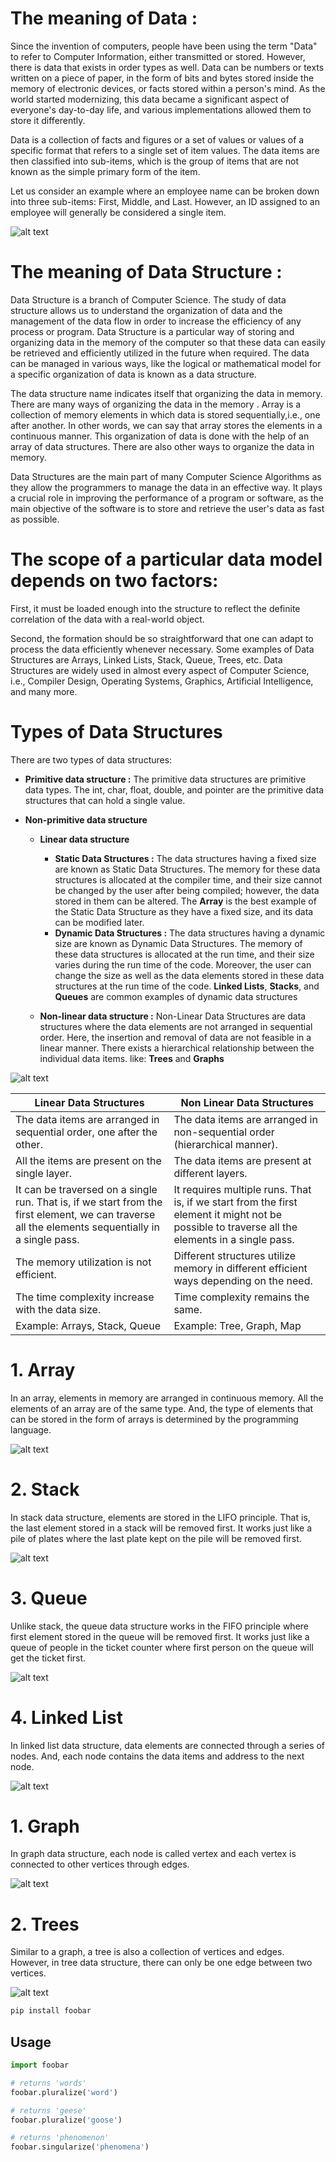 # The meaning of Data : 

Since the invention of computers, people have been using the term "Data" to refer to Computer Information, either transmitted or stored. However, there is data that exists in order types as well. Data can be numbers or texts written on a piece of paper, in the form of bits and bytes stored inside the memory of electronic devices, or facts stored within a person's mind. As the world started modernizing, this data became a significant aspect of everyone's day-to-day life, and various implementations allowed them to store it differently.

Data is a collection of facts and figures or a set of values or values of a specific format that refers to a single set of item values. The data items are then classified into sub-items, which is the group of items that are not known as the simple primary form of the item.

Let us consider an example where an employee name can be broken down into three sub-items: First, Middle, and Last. However, an ID assigned to an employee will generally be considered a single item.

![alt text](https://static.javatpoint.com/ds/images/ds-introduction.png)

# The meaning of Data Structure :

Data Structure is a branch of Computer Science. The study of data structure allows us to understand the organization of data and the management of the data flow in order to increase the efficiency of any process or program. Data Structure is a particular way of storing and organizing data in the memory of the computer so that these data can easily be retrieved and efficiently utilized in the future when required. The data can be managed in various ways, like the logical or mathematical model for a specific organization of data is known as a data structure.

The data structure name indicates itself that organizing the data in memory. There are many ways of organizing the data in the memory . Array is a collection of memory elements in which data is stored sequentially,i.e., one after another. In other words, we can say that array stores the elements in a continuous manner. This organization of data is done with the help of an array of data structures. There are also other ways to organize the data in memory.

Data Structures are the main part of many Computer Science Algorithms as they allow the programmers to manage the data in an effective way. It plays a crucial role in improving the performance of a program or software, as the main objective of the software is to store and retrieve the user's data as fast as possible.

# The scope of a particular data model depends on two factors:

First, it must be loaded enough into the structure to reflect the definite correlation of the data with a real-world object.

Second, the formation should be so straightforward that one can adapt to process the data efficiently whenever necessary.
Some examples of Data Structures are Arrays, Linked Lists, Stack, Queue, Trees, etc. Data Structures are widely used in almost every aspect of Computer Science, i.e., Compiler Design, Operating Systems, Graphics, Artificial Intelligence, and many more.

# Types of Data Structures

There are two types of data structures:

- **Primitive data structure :**
The primitive data structures are primitive data types. The int, char, float, double, and      pointer are the primitive data structures that can hold a single value.
  
- **Non-primitive data structure**

  - **Linear data structure**
  
    - **Static Data Structures :**
     The data structures having a fixed size are known as Static Data Structures. The memory for these data structures is allocated at the compiler time, and their size cannot be changed by the user after being compiled; however, the data stored in them can be altered.
The **Array** is the best example of the Static Data Structure as they have a fixed size, and its data can be modified later.
    - **Dynamic Data Structures :**
     The data structures having a dynamic size are known as Dynamic Data Structures. The memory of these data structures is allocated at the run time, and their size varies during the run time of the code. Moreover, the user can change the size as well as the data elements stored in these data structures at the run time of the code.
**Linked Lists**, **Stacks**, and **Queues** are common examples of dynamic data structures

  - **Non-linear data structure :**
   Non-Linear Data Structures are data structures where the data elements are not arranged in sequential order. Here, the insertion and removal of data are not feasible in a linear manner. There exists a hierarchical relationship between the individual data items. like: **Trees** and **Graphs**
   
![alt text](https://static.javatpoint.com/ds/images/ds-introduction2.png)


| **Linear Data Structures**  | **Non Linear Data Structures** |
| ------------- | ------------- |
| The data items are arranged in sequential order, one after the other. |	The data items are arranged in non-sequential order (hierarchical manner).|
| All the items are present on the single layer. |	The data items are present at different layers.|
|It can be traversed on a single run. That is, if we start from the first element, we can traverse all the elements sequentially in a single pass.|	It requires multiple runs. That is, if we start from the first element it might not be possible to traverse all the elements in a single pass.|
|The memory utilization is not efficient.|	Different structures utilize memory in different efficient ways depending on the need.|
|The time complexity increase with the data size.|	Time complexity remains the same.|
|Example: Arrays, Stack, Queue |	Example: Tree, Graph, Map |


# 1. Array
In an array, elements in memory are arranged in continuous memory. All the elements of an array are of the same type. And, the type of elements that can be stored in the form of arrays is determined by the programming language.

![alt text](https://www.programiz.com/sites/tutorial2program/files/array_.png)

# 2. Stack
In stack data structure, elements are stored in the LIFO principle. That is, the last element stored in a stack will be removed first.
It works just like a pile of plates where the last plate kept on the pile will be removed first.

![alt text](https://www.programiz.com/sites/tutorial2program/files/stack_dsa.png)

# 3. Queue
Unlike stack, the queue data structure works in the FIFO principle where first element stored in the queue will be removed first.
It works just like a queue of people in the ticket counter where first person on the queue will get the ticket first.

![alt text](https://www.programiz.com/sites/tutorial2program/files/queue_dsa.png)

# 4. Linked List
In linked list data structure, data elements are connected through a series of nodes. And, each node contains the data items and address to the next node.

![alt text](https://www.programiz.com/sites/tutorial2program/files/linked-list_dsa.png)

# 1. Graph
In graph data structure, each node is called vertex and each vertex is connected to other vertices through edges.

![alt text](https://www.programiz.com/sites/tutorial2program/files/graph_dsa.png)

# 2. Trees
Similar to a graph, a tree is also a collection of vertices and edges. However, in tree data structure, there can only be one edge between two vertices.

![alt text](https://www.programiz.com/sites/tutorial2program/files/tree_dsa.png)


```bash
pip install foobar
```

## Usage

```python
import foobar

# returns 'words'
foobar.pluralize('word')

# returns 'geese'
foobar.pluralize('goose')

# returns 'phenomenon'
foobar.singularize('phenomena')
```

